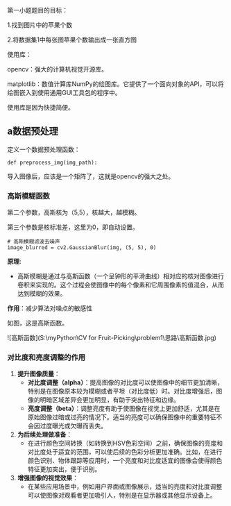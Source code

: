 第一小题题目的目标：

1.找到图片中的苹果个数

2.将数据集1中每张图苹果个数输出成一张直方图



使用库：

opencv：强大的计算机视觉开源库。

matplotlib：数值计算库NumPy的绘图库。它提供了一个面向对象的API，可以将绘图嵌入到使用通用GUI工具包的程序中。





使用库是因为快捷简便。



## a数据预处理

定义一个数据预处理函数：

```
def preprocess_img(img_path):
```



导入图像后，应该是一个矩阵了，这就是opencv的强大之处。



### 高斯模糊函数

第二个参数，高斯核为（5,5），核越大，越模糊。

第三个参数是核标准差，这里为0，即自动设置。

```
# 高斯模糊滤波去噪声
image_blurred = cv2.GaussianBlur(img, (5, 5), 0)
```

**原理**:

- 高斯模糊是通过与高斯函数（一个呈钟形的平滑曲线）相对应的核对图像进行卷积来实现的。这个过程会使图像中的每个像素和它周围像素的值混合，从而达到模糊的效果。

**作用**：减少算法对噪点的敏感性



如图，这是高斯函数。

![高斯函数](S:\myPython\CV for Fruit-Picking\problem1\思路\高斯函数.jpg)



### 对比度和亮度调整的作用

1. **提升图像质量**：
   - **对比度调整（alpha）**：提高图像的对比度可以使图像中的细节更加清晰，特别是在图像原本较为模糊或者平坦（对比度低）时。对比度增强后，图像的明暗区域差异会更加明显，有助于突出特征和边缘。
   - **亮度调整（beta）**：调整亮度有助于使图像在视觉上更加舒适，尤其是在原始图像过暗或过亮的情况下。适当的亮度可以确保图像中的重要特征不会因过度曝光或欠曝而丢失。
2. **为后续处理做准备**：
   - 在进行颜色空间转换（如转换到HSV色彩空间）之前，确保图像的亮度和对比度处于适宜的范围，可以使后续的色彩分析更加准确。比如，在进行颜色识别、物体跟踪等应用时，一个亮度和对比度适宜的图像会使得颜色特征更加突出，便于识别。
3. **增强图像的视觉效果**：
   - 在某些应用场景中，例如用户界面或图像展示，适当的亮度和对比度调整可以使图像对观看者更加吸引人，特别是在显示器或其他显示设备上。